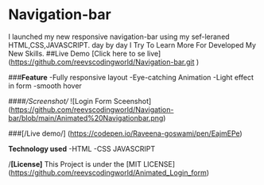 # Navigation-bar
I launched my new responsive navigation-bar using my sef-leraned HTML,CSS,JAVASCRIPT. 
day by day I Try To Learn More For Developed My New Skills.
##Live Demo
[Click here to se live]
(https://github.com/reevscodingworld/Navigation-bar.git )

###**Feature**
-Fully responsive layout
-Eye-catching Animation
-Light effect in form
-smooth hover

####*/Screenshot/*
![Login Form Sceenshot]
(https://github.com/reevscodingworld/Navigation-bar/blob/main/Animated%20Navigationbar.png)

###[/Live demo/]
(https://codepen.io/Raveena-goswami/pen/EajmEPe)

**Technology used**
-HTML
-CSS
JAVASCRIPT

/**[License]**
This Project is under the [MIT LICENSE]
(https://github.com/reevscodingworld/Animated_Login_form)
